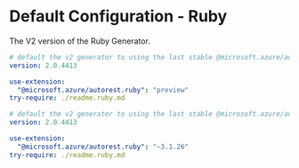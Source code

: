 
# Default Configuration - Ruby

The V2 version of the Ruby Generator.


``` yaml $(ruby) && $(preview)
# default the v2 generator to using the last stable @microsoft.azure/autorest-core 
version: 2.0.4413

use-extension:
  "@microsoft.azure/autorest.ruby": "preview"
try-require: ./readme.ruby.md
```
``` yaml $(ruby)
# default the v2 generator to using the last stable @microsoft.azure/autorest-core 
version: 2.0.4413

use-extension:
  "@microsoft.azure/autorest.ruby": "~3.1.26"
try-require: ./readme.ruby.md
```
